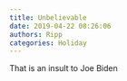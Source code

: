 ```yaml
---
title: Unbelievable
date: 2019-04-22 08:26:06
authors: Ripp
categories: Holiday
---
```


 That is an insult to Joe Biden